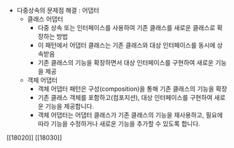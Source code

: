 - 다중상속의 문제점 해결 : 어댑터
	- 클래스 어댑터
		- 다중 상속 또는 인터페이스를 사용하여 기존 클래스를 새로운 클래스로 확장하는 방법
		- 이 패턴에서 어댑터 클래스는 기존 클래스와 대상 인터페이스를 동시에 상속받음
		- 기존 클래스의 기능을 확장하면서 대상 인터페이스를 구현하여 새로운 기능을 제공
	- 객체 어댑터
		- 객체 어댑터 패턴은 구성(composition)을 통해 기존 클래스의 기능을 확장
		- 기존 클래스 객체를 포함하고(컴포지션), 대상 인터페이스를 구현하여 새로운 기능을 제공합니다.
		- 객체 어댑터는 어댑터 클래스가 기존 클래스의 기능을 재사용하고, 필요에 따라 기능을 수정하거나 새로운 기능을 추가할 수 있도록 합니다.

[[18020]] 
[[18030]] 

